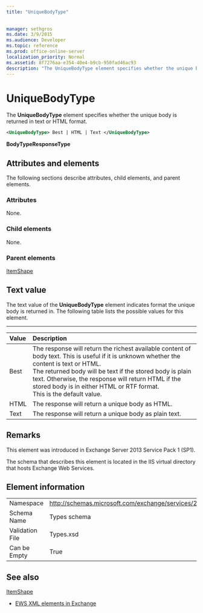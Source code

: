 ```yaml
---
title: "UniqueBodyType"
 
 
manager: sethgros
ms.date: 3/9/2015
ms.audience: Developer
ms.topic: reference
ms.prod: office-online-server
localization_priority: Normal
ms.assetid: 8f7276aa-e354-40e4-b9cb-950fad46ac93
description: "The UniqueBodyType element specifies whether the unique body is returned in text or HTML format."
---
```


# UniqueBodyType

The **UniqueBodyType** element specifies whether the unique body is returned in text or HTML format. 
  
```XML
<UniqueBodyType> Best | HTML | Text </UniqueBodyType>
```

 **BodyTypeResponseType**
## Attributes and elements

The following sections describe attributes, child elements, and parent elements.
  
### Attributes

None.
  
### Child elements

None.
  
### Parent elements

[ItemShape](itemshape.md)
  
## Text value

The text value of the **UniqueBodyType** element indicates format the unique body is returned in. The following table lists the possible values for this element. 
  
****

|**Value**|**Description**|
|:-----|:-----|
|Best  <br/> |The response will return the richest available content of body text. This is useful if it is unknown whether the content is text or HTML.  <br/> The returned body will be text if the stored body is plain text. Otherwise, the response will return HTML if the stored body is in either HTML or RTF format.  <br/> This is the default value.  <br/> |
|HTML  <br/> |The response will return a unique body as HTML.  <br/> |
|Text  <br/> |The response will return a unique body as plain text.  <br/> |
   
## Remarks

This element was introduced in Exchange Server 2013 Service Pack 1 (SP1).
  
The schema that describes this element is located in the IIS virtual directory that hosts Exchange Web Services.
  
## Element information

|||
|:-----|:-----|
|Namespace  <br/> |http://schemas.microsoft.com/exchange/services/2006/types  <br/> |
|Schema Name  <br/> |Types schema  <br/> |
|Validation File  <br/> |Types.xsd  <br/> |
|Can be Empty  <br/> |True  <br/> |
   
## See also



[ItemShape](itemshape.md)


- [EWS XML elements in Exchange](ews-xml-elements-in-exchange.md)

